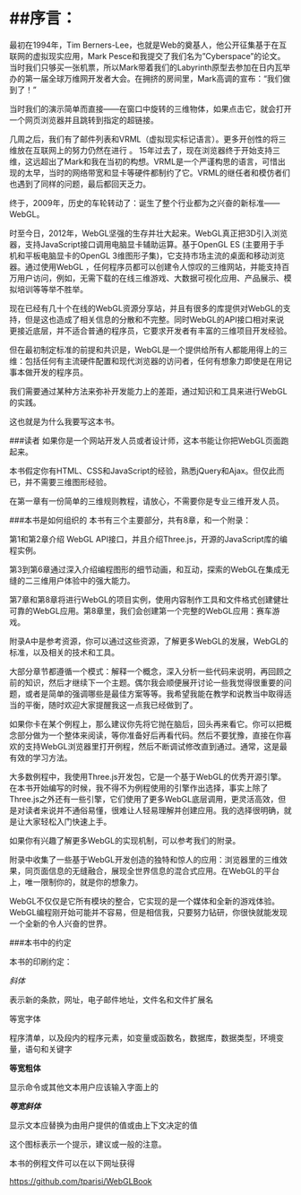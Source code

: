 

##序言：
=========
最初在1994年，Tim Berners-Lee，也就是Web的奠基人，他公开征集基于在互联网的虚拟现实应用，Mark Pesce和我提交了我们名为”Cyberspace”的论文。当时我们只够买一张机票，所以Mark带着我们的Labyrinth原型去参加在日内瓦举办的第一届全球万维网开发者大会。在拥挤的房间里，Mark高调的宣布：“我们做到了！”

当时我们的演示简单而直接——在窗口中旋转的三维物体，如果点击它，就会打开一个网页浏览器并且跳转到指定的超链接。

几周之后，我们有了邮件列表和VRML（虚拟现实标记语言）。更多开创性的将三维放在互联网上的努力仍然在进行
。
15年过去了，现在浏览器终于开始支持三维，这远超出了Mark和我在当初的构想。VRML是一个严谨构思的语言，可惜出现的太早，当时的网络带宽和显卡等硬件都制约了它。VRML的继任者和模仿者们也遇到了同样的问题，最后都回天乏力。

终于，2009年，历史的车轮转动了：诞生了整个行业都为之兴奋的新标准——WebGL。

时至今日，2012年，WebGL坚强的生存并壮大起来。WebGL真正把3D引入浏览器，支持JavaScript接口调用电脑显卡辅助运算。基于OpenGL ES (主要用于手机和平板电脑显卡的OpenGL 3维图形子集)，它支持市场主流的桌面和移动浏览器。通过使用WebGL ，任何程序员都可以创建令人惊叹的三维网站，并能支持百万用户访问，例如，无需下载的在线三维游戏、大数据可视化应用、产品展示、模拟培训等等举不胜举。

现在已经有几十个在线的WebGL资源分享站，并且有很多的库提供对WebGL的支持，但是这也造成了相关信息的分散和不完整。同时WebGL的API接口相对来说更接近底层，并不适合普通的程序员，它要求开发者有丰富的三维项目开发经验。

但在最初制定标准的前提和共识是，WebGL是一个提供给所有人都能用得上的三维：包括任何有主流硬件配置和现代浏览器的访问者，任何有想象力即使是在用记事本做开发的程序员。

我们需要通过某种方法来弥补开发能力上的差距，通过知识和工具来进行WebGL的实践。

这也就是为什么我要写这本书。

###读者
如果你是一个网站开发人员或者设计师，这本书能让你把WebGL页面跑起来。

本书假定你有HTML、CSS和JavaScript的经验，熟悉jQuery和Ajax。但仅此而已，并不需要三维图形经验。

在第一章有一份简单的三维规则教程，请放心，不需要你是专业三维开发人员。

###本书是如何组织的
本书有三个主要部分，共有8章，和一个附录：

第1和第2章介绍 WebGL API接口，并且介绍Three.js，开源的JavaScript库的编程实例。

第3到第6章通过深入介绍编程图形的细节动画，和互动，探索的WebGL在集成无缝的二三维用户体验中的强大能力。

第7章和第8章将进行WebGL的项目实例，使用内容制作工具和文件格式创建健壮可靠的WebGL应用。第8章里，我们会创建第一个完整的WebGL应用：赛车游戏。

附录A中是参考资源，你可以通过这些资源，了解更多WebGL的发展，WebGL的标准，以及相关的技术和工具。

大部分章节都遵循一个模式：解释一个概念，深入分析一些代码来说明，再回顾之前的知识，然后才继续下一个主题。偶尔我会顺便展开讨论一些我觉得很重要的问题，或者是简单的强调哪些是最佳方案等等。我希望我能在教学和说教当中取得适当的平衡，随时欢迎大家提醒我这一点我已经做到了。

如果你卡在某个例程上，那么建议你先将它抛在脑后，回头再来看它。你可以把概念部分做为一个整体来阅读，等你准备好后再看代码。然后不要犹豫，直接在你喜欢的支持WebGL浏览器里打开例程，然后不断调试修改直到通过。通常，这是最有效的学习方法。

大多数例程中，我使用Three.js开发包，它是一个基于WebGL的优秀开源引擎。在本书开始编写的时候，我不得不为例程使用的引擎作出选择，事实上除了Three.js之外还有一些引擎，它们使用了更多WebGL底层调用，更灵活高效，但是对读者来说并不通俗易懂，很难让人轻易理解并创建应用。我的选择很明确，就是让大家轻松入门快速上手。

如果你有兴趣了解更多WebGL的实现机制，可以参考我们的附录。

附录中收集了一些基于WebGL开发创造的独特和惊人的应用：浏览器里的三维效果，同页面信息的无缝融合，展现全世界信息的混合式应用。在WebGL的平台上，唯一限制你的，就是你的想象力。

WebGL不仅仅是它所有模块的整合，它实现的是一个媒体和全新的游戏体验。WebGL编程刚开始可能并不容易，但是相信我，只要努力钻研，你很快就能发现一个全新的令人兴奋的世界。

###本书中的约定

本书的印刷约定：

*斜体*

表示新的条款，网址，电子邮件地址，文件名和文件扩展名

等宽字体

程序清单，以及段内的程序元素，如变量或函数名，数据库，数据类型，环境变量，语句和关键字

**等宽粗体**

显示命令或其他文本用户应该输入字面上的

***等宽斜体***

显示文本应替换为由用户提供的值或由上下文决定的值

这个图标表示一个提示，建议或一般的注意。

本书的例程文件可以在以下网址获得

https://github.com/tparisi/WebGLBook



